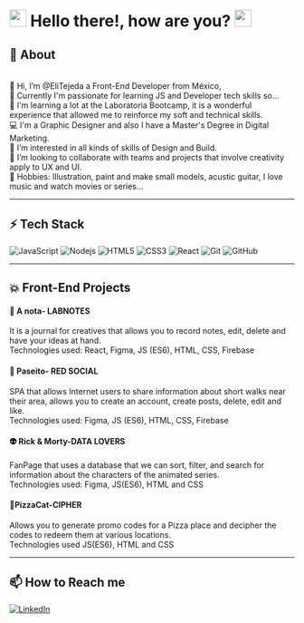 
<h1><img src="https://raw.githubusercontent.com/iampavangandhi/iampavangandhi/master/gifs/Hi.gif" width="30px"> Hello there!, how are you? <img src="https://emojis.slackmojis.com/emojis/images/1531849430/4246/blob-sunglasses.gif?1531849430" width="30"/></h1>


## 🚀 About
  
<br>👋 Hi, I’m @EliTejeda a Front-End Developer from México,
<br>🌱 Currently I'm passionate for learning JS and Developer tech skills so...
<br>💛 I'm learning a lot at the Laboratoria Bootcamp, it is a wonderful experience that allowed me to reinforce my soft and technical skills.
<br>💻 I'm a Graphic Designer and also I have a Master's Degree in Digital Marketing.
<br>👀 I’m interested in all kinds of skills of Design and Build.
<br>💞️ I’m looking to collaborate with teams and projects that involve creativity apply to UX and UI.
<br>🎸 Hobbies: Illustration, paint and make small models, acustic guitar, I love music and watch movies or series...
  

<hr>

## ⚡ Tech Stack

![JavaScript](https://img.shields.io/badge/-JavaScript-black?style=flat-square&logo=javascript)
![Nodejs](https://img.shields.io/badge/-Nodejs-black?style=flat-square&logo=Node.js)
![HTML5](https://img.shields.io/badge/-HTML5-E34F26?style=flat-square&logo=html5&logoColor=white)
![CSS3](https://img.shields.io/badge/-CSS3-1572B6?style=flat-square&logo=css3)
![React](https://img.shields.io/badge/React-black?style=flat-square&logo=React)
![Git](https://img.shields.io/badge/-Git-black?style=flat-square&logo=git)
![GitHub](https://img.shields.io/badge/-GitHub-181717?style=flat-square&logo=github)

<hr>

## 💥 Front-End Projects

#### 📝 A nota- LABNOTES

It is a journal for creatives that allows you to record notes, edit, delete and have your ideas at hand.
<br>Technologies used: React, Figma, JS (ES6), HTML, CSS, Firebase

#### 🚗 Paseito- RED SOCIAL

SPA that allows Internet users to share information about short walks near their area, allows you to create an account, create posts, delete, edit and like. <br>Technologies used: Figma, JS (ES6), HTML, CSS, Firebase

#### 👽 Rick & Morty-DATA LOVERS

FanPage that uses a database that we can sort, filter, and search for information about the characters of the animated series. 
<br>Technologies used: Figma, JS(ES6), HTML and CSS

#### 🍕PizzaCat-CIPHER

Allows you to generate promo codes for a Pizza place and decipher the codes to redeem them at various locations. 
<br>Technologies used JS(ES6), HTML and CSS

<hr>

## 📫 How to Reach me
<a href="https://www.linkedin.com/in/elizabeth-tejeda-1185bba5/" target="_blank"><img alt="LinkedIn" src="https://img.shields.io/badge/linkedin-%230077B5.svg?&style=for-the-badge&logo=linkedin&logoColor=white" /></a>
